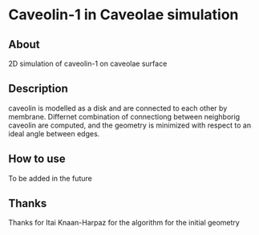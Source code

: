 # Caveolin-1 in Caveolae simulation
## About
2D simulation of caveolin-1 on caveolae surface

## Description
caveolin is modelled as a disk and are connected to each other by membrane.
Differnet combination of connectiong between neighborig caveolin are computed, and the geometry is minimized with respect to an ideal angle between edges.

## How to use
To be added in the future

## Thanks
Thanks for Itai Knaan-Harpaz for the algorithm for the initial geometry

